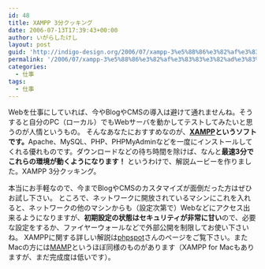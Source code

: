 ```yaml
---
id: 48
title: XAMPP 3分クッキング
date: 2006-07-13T17:39:43+00:00
author: いがらしたけし
layout: post
guid: 'http://indigo-design.org/2006/07/xampp-3%e5%88%86%e3%82%af%e3%83%83%e3%82%ad%e3%83%b3%e3%82%b0/'
permalink: '/2006/07/xampp-3%e5%88%86%e3%82%af%e3%83%83%e3%82%ad%e3%83%b3%e3%82%b0/'
categories:
  - 仕事
tags:
  - 仕事
---
```

Webを仕事にしていれば、今やBlogやCMSの導入は避けて通れませんね。そうすると自分のPC（ローカル）でもWebサーバを動かしてテストしてみたいと思うのが人情というもの。
そんなあなたにおすすめなのが、<strong><a href="http://www.apachefriends.org/en/xampp.html" target="_blank">XAMPP</a>というソフトです。</strong>Apache、MySQL、PHP、PHPMyAdminなどを一度にインストールしてくれる優れものです。ダウンロードなどの待ち時間を除けば、なんと<strong>最速3分でこれらの環境が動くようになります！</strong>
というわけで、解説ムービーを作りました。XAMPP 3分クッキング。
<div>
</div>
本当にお手軽なので、今までBlogやCMSのカスタマイズが面倒だった方はぜひお試し下さい。
ところで、ネットワークに開放されているマシンにこれを入れると、ネットワークの他のマシンからも（設定次第で）Webなどにアクセス出来るようになりますが、<strong>初期設定の状態はセキュリティが非常に甘い</strong>ので、必要な設定をするか、ファイヤーウォールなどで外部公開を制限してお使い下さいね。
XAMPPに関する詳しい解説は<a href="http://phpspot.net/php/pgXAMPP.html" target="_blank">phpspot</a>さんのページをご覧下さい。またMacの方には<a href="http://www.mamp.info/ja/home/" target="_blank">MAMP</a>というほぼ同様のものがあります（XAMPP for Macもありますが、まだ完成度は低いです）。